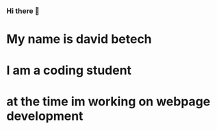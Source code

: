 ### Hi there 👋

# My name is david betech 
# I am a coding student
# at the time im working on webpage development 

